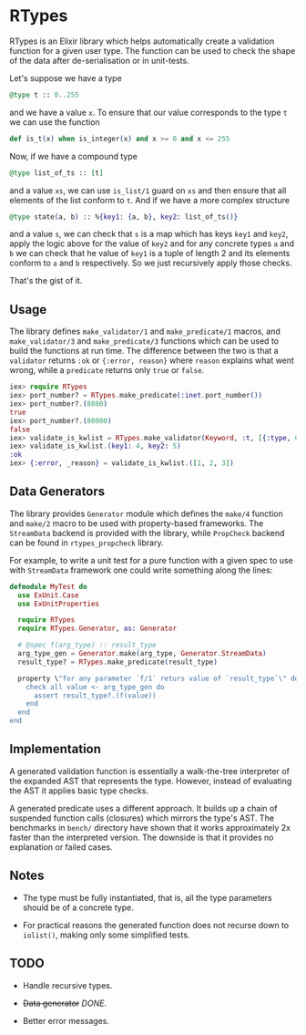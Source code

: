 # RTypes

RTypes is an Elixir library which helps automatically create a validation function for
a given user type. The function can be used to check the shape of the data after
de-serialisation or in unit-tests.

Let's suppose we have a type

```elixir
@type t :: 0..255
```

and we have a value `x`. To ensure that our value corresponds to the type `t` we
can use the function

```elixir
def is_t(x) when is_integer(x) and x >= 0 and x <= 255
```

Now, if we have a compound type

```elixir
@type list_of_ts :: [t]
```

and a value `xs`, we can use `is_list/1` guard on `xs` and then ensure that all
elements of the list conform to `t`. And if we have a more complex structure

```elixir
@type state(a, b) :: %{key1: {a, b}, key2: list_of_ts()}
```

and a value `s`, we can check that `s` is a map which has keys `key1` and
`key2`, apply the logic above for the value of `key2` and for any concrete types
`a` and `b` we can check that he value of `key1` is a tuple of length 2 and its
elements conform to `a` and `b` respectively. So we just recursively apply those
checks.

That's the gist of it.

## Usage

The library defines `make_validator/1` and `make_predicate/1` macros, and
`make_validator/3` and `make_predicate/3` functions which can be used to
build the functions at run time.  The difference between the two is that a
`validator` returns `:ok` or `{:error, reason}` where `reason` explains what went
wrong, while a `predicate` returns only `true` or `false`.

  ```elixir
  iex> require RTypes
  iex> port_number? = RTypes.make_predicate(:inet.port_number())
  iex> port_number?.(8080)
  true
  iex> port_number?.(80000)
  false
  iex> validate_is_kwlist = RTypes.make_validator(Keyword, :t, [{:type, 0, :pos_integer, []}])
  iex> validate_is_kwlist.(key1: 4, key2: 5)
  :ok
  iex> {:error, _reason} = validate_is_kwlist.([1, 2, 3])
  ```

## Data Generators

The library provides `Generator` module which defines the `make/4`
function and `make/2` macro to be used with property-based
frameworks. The `StreamData` backend is provided with the library,
while `PropCheck` backend can be found in `rtypes_propcheck` library.

For example, to write a unit test for a pure function with a given
spec to use with `StreamData` framework one could write something
along the lines:

  ```elixir
  defmodule MyTest do
    use ExUnit.Case
    use ExUnitProperties

    require RTypes
    require RTypes.Generator, as: Generator

    # @spec f(arg_type) :: result_type
    arg_type_gen = Generator.make(arg_type, Generator.StreamData)
    result_type? = RTypes.make_predicate(result_type)

    property \"for any parameter `f/1` returs value of `result_type`\" do
      check all value <- arg_type_gen do
        assert result_type?.(f(value))
      end
    end
  end
  ```

## Implementation

A generated validation function is essentially a walk-the-tree interpreter
of the expanded AST that represents the type. However, instead of evaluating the
AST it applies basic type checks.

A generated predicate uses a different approach. It builds up a chain of
suspended function calls (closures) which mirrors the type's AST. The benchmarks
in `bench/` directory have shown that it works approximately 2x faster than the
interpreted version. The downside is that it provides no explanation or failed
cases.

## Notes

 - The type must be fully instantiated, that is, all the type parameters should
   be of a concrete type.

 - For practical reasons the generated function does not recurse down to
   `iolist()`, making only some simplified tests.

## TODO

 - Handle recursive types.

 - ~~Data generator~~ *DONE*.

 - Better error messages.
